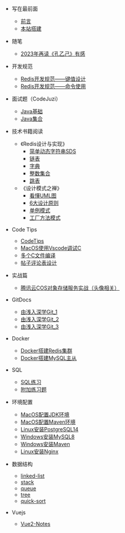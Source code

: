 <!-- _sidebar.md -->
* 写在最前面
  * [前言](README.md)
  * [本站搭建](/create_doc/doc.md)

* 随笔
  * [2023年再读《孔乙己》有感](/docs/eassys/Feelings_from_reading_KongYiji.md)

* 开发规范
  * [Redis开发规范——键值设计](/docs/codeguides/redis_guides/key-value_design.md)
  * [Redis开发规范——命令使用](/docs/codeguides/redis_guides/common_use.md)


* 面试题（CodeJuzi）
  * [Java基础](/jobhunter/java-base.md)
  * [Java集合](/jobhunter/java-collection.md)

* 技术书籍阅读
  * 《Redis设计与实现》
    * [简单动态字符串SDS](/books/Redis_Design_Impl/SDS.md)
    * [链表](/books/Redis_Design_Impl/LinkedListt.md)
    * [字典](/books/Redis_Design_Impl/Dict.md)
    * [整数集合](/books/Redis_Design_Impl/IntSet.md)
    * [跳表](/books/Redis_Design_Impl/SkipList.md)
  * 《设计模式之禅》
    * [看懂UML图](/books/Zen_of_Design_Patterns/understand_UML_diagrams.md)
    * [6大设计原则](/books/Zen_of_Design_Patterns/design_principles.md)
    * [单例模式](/books/Zen_of_Design_Patterns/singleton.md)
    * [工厂方法模式](/books/Zen_of_Design_Patterns/factory_method.md)

* Code Tips
  * [CodeTips](/docs/codetips/CodeTips.md)
  * [MacOS使用Vscode调试C](/docs/codetips/MacOS_Vscode_Debugger_C.md)
  * [多个C文件编译](/docs/codetips/C_Compile_Mul_Files.md)
  * [帖子评论表设计](/docs/codetips/Comment_Post_Table_Design.md)


* 实战篇
  * [腾讯云COS对象存储服务实战（头像相关）](/docs/operations/Tencent_COS.md)

* GitDocs
  * [由浅入深学Git_1](/docs/gitdocs/learn_git_1.md)
  * [由浅入深学Git_2](/docs/gitdocs/learn_git_2.md)
  * [由浅入深学Git_3](/docs/gitdocs/learn_git_3.md)

* Docker
  * [Docker搭建Redis集群](/docs/docker/Docker_Redis_Cluster.md)
  * [Docker搭建MySQL主从](/docs/docker/Docker_MySQL_Master_Slave.md)

* SQL
    * [SQL练习](/codes/sql/exercise/sql_exercise.md)
    * [附加练习题](/codes/sql/exercise/sql_extra_exer.md)

* 环境配置
  * [MacOS配置JDK环境](/docs/envconfig/MacOS_Install_JDK.md)
  * [MacOS配置Maven环境](/docs/envconfig/MacOS_Install_Maven.md)
  * [Linux安装PostgreSQL14](/docs/envconfig/Linux_Install_PostgreSQL14.md)
  * [Windows安装MySQL8](/docs/envconfig/Windows_Install_MySQL8.md)
  * [Windows安装Maven](/docs/envconfig/Windows_Install_Maven.md)
  * [Linux安装Nginx](/docs/envconfig/Linux_Install_Nginx.md)

* 数据结构
  * [linked-list](/codes/datastructure/linked_list.md)
  * [stack](/codes/datastructure/stack.md)
  * [queue](/codes/datastructure/queue.md)
  * [tree](/codes/datastructure/tree.md)
  * [quick-sort](/codes/datastructure/quick_sort.md)

* Vuejs
  * [Vue2-Notes](/docs/frontend/vue/Vue2_Notes.md)